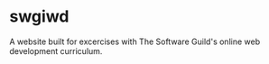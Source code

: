 # swgiwd

A website built for excercises with The Software Guild's online web development curriculum.